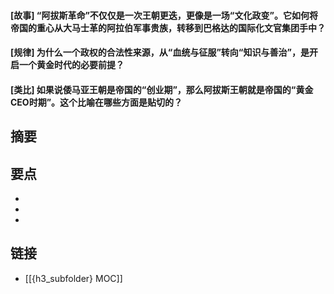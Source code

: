 #### [故事] “阿拔斯革命”不仅仅是一次王朝更迭，更像是一场“文化政变”。它如何将帝国的重心从大马士革的阿拉伯军事贵族，转移到巴格达的国际化文官集团手中？


#### [规律] 为什么一个政权的合法性来源，从“血统与征服”转向“知识与善治”，是开启一个黄金时代的必要前提？


#### [类比] 如果说倭马亚王朝是帝国的“创业期”，那么阿拔斯王朝就是帝国的“黄金CEO时期”。这个比喻在哪些方面是贴切的？


## 摘要


## 要点

- 
- 
- 

## 链接

- [[{h3_subfolder} MOC]]
